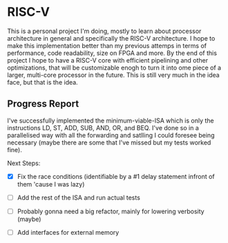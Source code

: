# RISC-V

This is a personal project I'm doing, mostly to learn about processor architecture in general and specifically the RISC-V architecture. I hope to make this implementation better than my previous attemps in terms of performance, code readability, size on FPGA and more. 
By the end of this project I hope to have a RISC-V core with efficient pipelining and other optimizations, that will be customizable enogh to turn it into ome piece of a larger, multi-core processor in the future. This is still very much in the idea face, but that is the idea.



## Progress Report

I've successfully implemented the minimum-viable-ISA which is only the instructions LD, ST, ADD, SUB, AND, OR, and BEQ. I've done so in a parallelised way with all the forwarding and satlling I could foresee being necessary (maybe there are some that I've missed but my tests worked fine).

Next Steps:

 - [x] Fix the race conditions (identifiable by a #1 delay statement infront of them 'cause I was lazy)
 - [ ] Add the rest of the ISA and run actual tests
 - [ ] Probably gonna need a big refactor, mainly for lowering verbosity (maybe) 
 - [ ] Add interfaces for external memory
 
